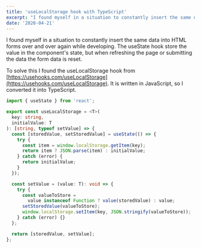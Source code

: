 ```yaml
---
title: 'useLocalStorage hook with TypeScript'
excerpt: "I found myself in a situation to constantly insert the same data into HTML forms over and over again while developing. The useState hook store the value in the component's state, but when refreshing the page or submitting the data the form data is reset."
date: '2020-04-21'
---
```


I found myself in a situation to constantly insert the same data into HTML forms over and over again while developing. The useState hook store the value in the component's state, but when refreshing the page or submitting the data the form data is reset.

To solve this I found the useLocalStorage hook from [https://usehooks.com/useLocalStorage](https://usehooks.com/useLocalStorage). It is written in JavaScript, so I converted it into TypeScript.

```typescript
import { useState } from 'react';

export const useLocalStorage = <T>(
  key: string,
  initialValue: T
): [string, typeof setValue] => {
  const [storedValue, setStoredValue] = useState(() => {
    try {
      const item = window.localStorage.getItem(key);
      return item ? JSON.parse(item) : initialValue;
    } catch (error) {
      return initialValue;
    }
  });

  const setValue = (value: T): void => {
    try {
      const valueToStore =
        value instanceof Function ? value(storedValue) : value;
      setStoredValue(valueToStore);
      window.localStorage.setItem(key, JSON.stringify(valueToStore));
    } catch (error) {}
  };

  return [storedValue, setValue];
};
```
